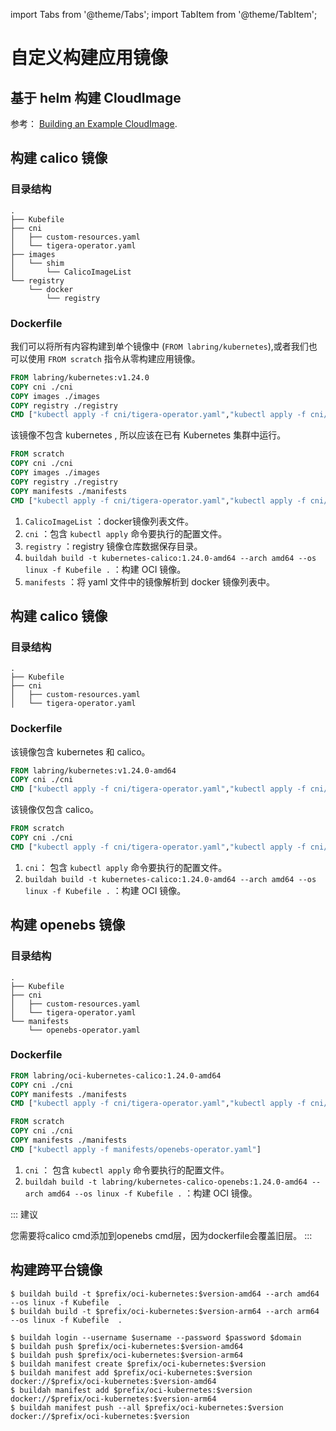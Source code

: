 import Tabs from '@theme/Tabs';
import TabItem from '@theme/TabItem';

# 自定义构建应用镜像

## 基于 helm 构建 CloudImage

参考： [Building an Example CloudImage](../examples/build-example-cloudimage.md).

## 构建 calico 镜像

### 目录结构

```
.
├── Kubefile
├── cni
│   ├── custom-resources.yaml
│   └── tigera-operator.yaml
├── images
│   └── shim
│       └── CalicoImageList
└── registry
    └── docker
        └── registry
```

### Dockerfile

我们可以将所有内容构建到单个镜像中 (`FROM labring/kubernetes`),或者我们也可以使用 `FROM scratch` 指令从零构建应用镜像。

<Tabs groupId="imageNum">
  <TabItem value="single" label="Single image" default>

```dockerfile
FROM labring/kubernetes:v1.24.0
COPY cni ./cni
COPY images ./images
COPY registry ./registry
CMD ["kubectl apply -f cni/tigera-operator.yaml","kubectl apply -f cni/custom-resources.yaml"]
```

  </TabItem>
  <TabItem value="application" label="Application images">

该镜像不包含  kubernetes , 所以应该在已有 Kubernetes 集群中运行。

```dockerfile
FROM scratch
COPY cni ./cni
COPY images ./images
COPY registry ./registry
COPY manifests ./manifests
CMD ["kubectl apply -f cni/tigera-operator.yaml","kubectl apply -f cni/custom-resources.yaml"]
```

  </TabItem>
</Tabs>

1. `CalicoImageList` ：docker镜像列表文件。
2. `cni` ：包含 `kubectl apply` 命令要执行的配置文件。
3. `registry` ：registry 镜像仓库数据保存目录。
4. `buildah build -t kubernetes-calico:1.24.0-amd64 --arch amd64 --os linux -f Kubefile .` ：构建 OCI 镜像。
5. `manifests` ：将 yaml 文件中的镜像解析到 docker 镜像列表中。

## 构建 calico 镜像

### 目录结构

```
.
├── Kubefile
├── cni
│   ├── custom-resources.yaml
│   └── tigera-operator.yaml
```

### Dockerfile

<Tabs groupId="imageNum">
  <TabItem value="single" label="All in one" default>

该镜像包含 kubernetes 和 calico。

```dockerfile
FROM labring/kubernetes:v1.24.0-amd64
COPY cni ./cni
CMD ["kubectl apply -f cni/tigera-operator.yaml","kubectl apply -f cni/custom-resources.yaml"]
```

  </TabItem>
  <TabItem value="multiple" label="Application images">

该镜像仅包含 calico。

```dockerfile
FROM scratch
COPY cni ./cni
CMD ["kubectl apply -f cni/tigera-operator.yaml","kubectl apply -f cni/custom-resources.yaml"]
```

  </TabItem>
</Tabs>

1. `cni`： 包含 `kubectl apply` 命令要执行的配置文件。
2. `buildah build -t kubernetes-calico:1.24.0-amd64 --arch amd64 --os linux -f Kubefile .` ：构建 OCI 镜像。

## 构建 openebs 镜像

### 目录结构

```
.
├── Kubefile
├── cni
│   ├── custom-resources.yaml
│   └── tigera-operator.yaml
└── manifests
    └── openebs-operator.yaml
```

### Dockerfile

<Tabs groupId="imageNum">
  <TabItem value="single" label="All in one" default>

```dockerfile
FROM labring/oci-kubernetes-calico:1.24.0-amd64
COPY cni ./cni
COPY manifests ./manifests
CMD ["kubectl apply -f cni/tigera-operator.yaml","kubectl apply -f cni/custom-resources.yaml","kubectl apply -f manifests/openebs-operator.yaml"]
```

  </TabItem>
  <TabItem value="multiple" label="Application images">

```dockerfile
FROM scratch
COPY cni ./cni
COPY manifests ./manifests
CMD ["kubectl apply -f manifests/openebs-operator.yaml"]
```

  </TabItem>
</Tabs>

1. `cni` ： 包含 `kubectl apply` 命令要执行的配置文件。
2. `buildah build -t labring/kubernetes-calico-openebs:1.24.0-amd64 --arch amd64 --os linux -f Kubefile .` ：构建 OCI 镜像。

::: 建议

您需要将calico cmd添加到openebs cmd层，因为dockerfile会覆盖旧层。
:::

## 构建跨平台镜像

```shell
$ buildah build -t $prefix/oci-kubernetes:$version-amd64 --arch amd64 --os linux -f Kubefile  .
$ buildah build -t $prefix/oci-kubernetes:$version-arm64 --arch arm64 --os linux -f Kubefile  .

$ buildah login --username $username --password $password $domain
$ buildah push $prefix/oci-kubernetes:$version-amd64
$ buildah push $prefix/oci-kubernetes:$version-arm64
$ buildah manifest create $prefix/oci-kubernetes:$version
$ buildah manifest add $prefix/oci-kubernetes:$version docker://$prefix/oci-kubernetes:$version-amd64
$ buildah manifest add $prefix/oci-kubernetes:$version docker://$prefix/oci-kubernetes:$version-arm64
$ buildah manifest push --all $prefix/oci-kubernetes:$version docker://$prefix/oci-kubernetes:$version
```
